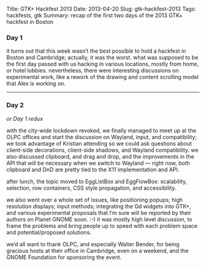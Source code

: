 Title: GTK+ Hackfest 2013
Date: 2013-04-20
Slug: gtk-hackfest-2013
Tags: hackfests, gtk
Summary: recap of the first two days of the 2013 GTK+ hackfest in Boston

### Day 1

it turns out that this week wasn’t the best possible to hold a hackfest in
Boston and Cambridge; actually, it was the worst. what was supposed to be
the first day passed with us hacking in various locations, mostly from home,
or hotel lobbies. nevertheless, there were interesting discussions on
experimental work, like a rework of the drawing and content scrolling model
that Alex is working on.

- - -

### Day 2

_or Day 1 redux_

with the city-wide lockdown revoked, we finally managed to meet up at the
OLPC offices and start the discussion on Wayland, input, and compatibility;
we took advantage of Kristian attending so we could ask questions about
client-side decorations, client-side shadows, and Wayland compatibility. we
also discussed clipboard, and drag and drop, and the improvements in the API
that will be necessary when we switch to Wayland — right now, both clipboard
and DnD are pretty tied to the X11 implementation and API.

after lunch, the topic moved to EggListBox and EggFlowBox: scalability,
selection, row containers, CSS style propagation, and accessibility.

we also went over a whole set of issues, like positioning popups; high
resolution displays; input methods; integrating the Gd widgets into GTK+,
and various experimental proposals that I’m sure will be reported by their
authors on Planet GNOME soon. :-) it was mostly high level discussion, to
frame the problems and bring people up to speed with each problem space and
potential/proposed solutions.

we’d all want to thank OLPC, and especially Walter Bender, for being
gracious hosts at their office in Cambridge, even on a weekend, and the GNOME
Foundation for sponsoring the event.

